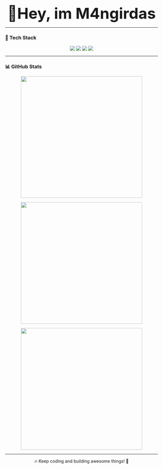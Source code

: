 <!-- GitHub Profile README -->

<h3 align="center"><strong><span style="font-size: 50px;">🚀Hey, im M4ngirdas</span></strong></h3>



---

### 🚀 Tech Stack  
<p align="center">
  <img src="https://img.shields.io/badge/HTML5-%23E34F26.svg?style=for-the-badge&logo=html5&logoColor=white" />
  <img src="https://img.shields.io/badge/CSS3-%231572B6.svg?style=for-the-badge&logo=css3&logoColor=white" />
  <img src="https://img.shields.io/badge/JavaScript-%23F7DF1E.svg?style=for-the-badge&logo=javascript&logoColor=black" />
  <img src="https://img.shields.io/badge/Git-%23F05033.svg?style=for-the-badge&logo=git&logoColor=white" />
</p>

---

### 📊 GitHub Stats  
<p align="center">
  <img src="https://github-readme-stats.vercel.app/api?username=M4ngirdas&show_icons=true&theme=radical" width="400"/>
</p>
<p align="center">
  <img src="https://github-readme-streak-stats.herokuapp.com/?user=M4ngirdas&theme=radical" width="400"/>
</p>
<p align="center">
  <img src="https://github-readme-stats.vercel.app/api/top-langs/?username=M4ngirdas&layout=compact&theme=radical" width="400"/>
</p>

---

<p align="center">🔥 Keep coding and building awesome things! 🚀</p>
